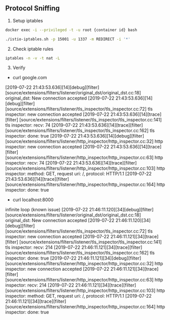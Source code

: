 Protocol Sniffing
--

1. Setup iptables

```bash
docker exec -i --privileged -t -u root {container id} bash
```

```bash
./istio-iptables.sh -p 15001 -u 1337 -m REDIRECT -i '*'
```

2. Check iptable rules

```bash
iptables -n -v -t nat -L
```

3. Verify

- curl google.com

[2019-07-22 21:43:53.636][14][debug][filter] [source/extensions/filters/listener/original_dst/original_dst.cc:18] original_dst: New connection accepted
[2019-07-22 21:43:53.636][14][debug][filter] [source/extensions/filters/listener/tls_inspector/tls_inspector.cc:72] tls inspector: new connection accepted
[2019-07-22 21:43:53.636][14][trace][filter] [source/extensions/filters/listener/tls_inspector/tls_inspector.cc:141] tls inspector: recv: 74
[2019-07-22 21:43:53.636][14][trace][filter] [source/extensions/filters/listener/tls_inspector/tls_inspector.cc:162] tls inspector: done: true
[2019-07-22 21:43:53.636][14][debug][filter] [source/extensions/filters/listener/http_inspector/http_inspector.cc:32] http inspector: new connection accepted
[2019-07-22 21:43:53.636][14][trace][filter] [source/extensions/filters/listener/http_inspector/http_inspector.cc:63] http inspector: recv: 74
[2019-07-22 21:43:53.636][14][trace][filter] [source/extensions/filters/listener/http_inspector/http_inspector.cc:103] http inspector: method: GET, request uri: /, protocol: HTTP/1.1
[2019-07-22 21:43:53.636][14][trace][filter] [source/extensions/filters/listener/http_inspector/http_inspector.cc:164] http inspector: done: true

- curl localhost:8000

infinite loop (known issue)
[2019-07-22 21:46:11.120][34][debug][filter] [source/extensions/filters/listener/original_dst/original_dst.cc:18] original_dst: New connection accepted
[2019-07-22 21:46:11.120][34][debug][filter] [source/extensions/filters/listener/tls_inspector/tls_inspector.cc:72] tls inspector: new connection accepted
[2019-07-22 21:46:11.121][34][trace][filter] [source/extensions/filters/listener/tls_inspector/tls_inspector.cc:141] tls inspector: recv: 214
[2019-07-22 21:46:11.121][34][trace][filter] [source/extensions/filters/listener/tls_inspector/tls_inspector.cc:162] tls inspector: done: true
[2019-07-22 21:46:11.121][34][debug][filter] [source/extensions/filters/listener/http_inspector/http_inspector.cc:32] http inspector: new connection accepted
[2019-07-22 21:46:11.121][34][trace][filter] [source/extensions/filters/listener/http_inspector/http_inspector.cc:63] http inspector: recv: 214
[2019-07-22 21:46:11.121][34][trace][filter] [source/extensions/filters/listener/http_inspector/http_inspector.cc:103] http inspector: method: GET, request uri: /, protocol: HTTP/1.1
[2019-07-22 21:46:11.121][34][trace][filter] [source/extensions/filters/listener/http_inspector/http_inspector.cc:164] http inspector: done: true
